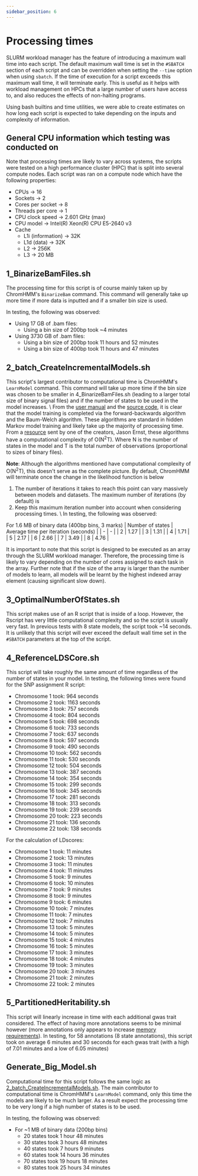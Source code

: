 ```yaml
---
sidebar_position: 6
---
```


# Processing times

SLURM workload manager has the feature of introducing a maximum wall time into
each script. The default maximum wall time is set in the `#SBATCH` section of
each script and can be overridden when setting the `--time` option when using
`sbatch`. If the time of execution for a script exceeds this maximum wall time,
it will terminate early. This is useful as it helps with workload management on
HPCs that a large number of users have access to, and also reduces the effects
of non-halting programs. 

Using bash builtins and time utilities, we were able to create estimates on how
long each script is expected to take depending on the inputs and complexity of
information. 

## General CPU information which testing was conducted on
Note that processing times are likely to vary across systems, the scripts were
tested on a high performance cluster (HPC) that is split into several compute
nodes. Each script was ran on a compute node which have the following
properties:

- CPUs -> 16
- Sockets -> 2
- Cores per socket -> 8
- Threads per core -> 1
- CPU clock speed -> 2.601 GHz (max)
- CPU model -> Intel(R) Xeon(R) CPU E5-2640 v3 
- Cache
    - L1i (information) -> 32K
    - L1d (data) -> 32K
    - L2 -> 256K
    - L3 -> 20 MB

## 1_BinarizeBamFiles.sh
The processing time for this script is of course mainly taken up by ChromHMM's
`BinarizeBam` command. This command will generally take up more time if more
data is inputted and if a smaller bin size is used.

In testing, the following was observed:
- Using 17 GB of .bam files:
    - Using a bin size of 200bp took ~4 minutes
- Using 3730 GB of .bam files:
    - Using a bin size of 200bp took 11 hours and 52 minutes
    - Using a bin size of 400bp took 11 hours and 47 minutes

## 2_batch_CreateIncrementalModels.sh
This script's largest contributor to computational time is ChromHMM's
`LearnModel` command. This command will take up more time if the bin size was
chosen to be smaller in 4_BinarizeBamFiles.sh (leading to a larger total size
of binary signal files) and if the number of states to be used in the model
increases. \ From the [user manual](https://compbio.mit.edu/ChromHMM/ChromHMM_manual.pdf) and the 
[source code](https://github.com/jernst98/ChromHMM/blob/master/edu/mit/compbio/ChromHMM/ChromHMM.java),
it is clear that the model training is completed via the forward-backwards
algorithm and the Baum-Welch algorithm. These algorithms are standard in hidden
Markov model training and likely take up the majority of processing time. \
From a [resource](https://www.cs.ubc.ca/~murphyk/Bayes/rabiner.pdf) sent by one
of the creators, Jason Ernst, these algorithms have a computational complexity
of O(N<sup>2</sup>T). Where N is the number of states in the model and T is the
total number of observations (proportional to sizes of binary files).

**Note**: Although the algorithms mentioned have computational complexity of
O(N<sup>2</sup>T), this doesn't serve as the complete picture. By default,
ChromHMM will terminate once the change in the likelihood function is below
001. The number of iterations it takes to reach this point can vary massively
between models and datasets. The maximum number of iterations (by default) is
200. Keep this maximum iteration number into account when considering
processing times. \ In testing, the following was observed:

For 1.6 MB of binary data (400bp bins, 3 marks)
| Number of states | Average time per iteration (seconds) |
| - | - |
| 2 | 1.27 |
| 3 | 1.31 |
| 4 | 1.71 |
| 5 | 2.17 | 
| 6 | 2.66 |
| 7 | 3.49 |
| 8 | 4.76 |


It is important to note that this script is designed to be executed as an array
through the SLURM workload manager. Therefore, the processing time is likely to
vary depending on the number of cores assigned to each task in the array.
Further note that if the size of the array is larger than the number of models
to learn, all models will be learnt by the highest indexed array element
(causing significant slow down).

## 3_OptimalNumberOfStates.sh
This script makes use of an R script that is inside of a loop. However, the
Rscript has very little computational complexity and so the script is usually
very fast. In previous tests with 8 state models, the script took ~14 seconds.
It is unlikely that this script will ever exceed the default wall time set in
the `#SBATCH` parameters at the top of the script.

## 4_ReferenceLDSCore.sh
This script will take roughly the same amount of time regardless of the number
of states in your model. In testing, the following times were found for the
SNP assignment R script:

- Chromosome 1 took: 964 seconds
- Chromosome 2 took: 1163 seconds
- Chromosome 3 took: 757 seconds
- Chromosome 4 took: 804 seconds
- Chromosome 5 took: 698 seconds
- Chromosome 6 took: 733 seconds
- Chromosome 7 took: 637 seconds
- Chromosome 8 took: 597 seconds
- Chromosome 9 took: 490 seconds
- Chromosome 10 took: 562 seconds
- Chromosome 11 took: 530 seconds
- Chromosome 12 took: 504 seconds
- Chromosome 13 took: 387 seconds
- Chromosome 14 took: 354 seconds
- Chromosome 15 took: 299 seconds
- Chromosome 16 took: 345 seconds
- Chromosome 17 took: 281 seconds
- Chromosome 18 took: 313 seconds
- Chromosome 19 took: 239 seconds
- Chromosome 20 took: 223 seconds
- Chromosome 21 took: 136 seconds
- Chromosome 22 took: 138 seconds

For the calculation of LDscores: 
- Chromosome 1 took: 11 minutes
- Chromosome 2 took: 13 minutes
- Chromosome 3 took: 11 minutes
- Chromosome 4 took: 11 minutes
- Chromosome 5 took: 9 minutes
- Chromosome 6 took: 10 minutes
- Chromosome 7 took: 9 minutes
- Chromosome 8 took: 9 minutes
- Chromosome 9 took: 6 minutes
- Chromosome 10 took: 7 minutes
- Chromosome 11 took: 7 minutes
- Chromosome 12 took: 7 minutes
- Chromosome 13 took: 5 minutes
- Chromosome 14 took: 5 minutes
- Chromosome 15 took: 4 minutes
- Chromosome 16 took: 5 minutes
- Chromosome 17 took: 3 minutes
- Chromosome 18 took: 4 minutes
- Chromosome 19 took: 3 minutes
- Chromosome 20 took: 3 minutes
- Chromosome 21 took: 2 minutes
- Chromosome 22 took: 2 minutes

## 5_PartitionedHeritability.sh
This script will linearly increase in time with each additional gwas trait
considered. The effect of having more annotations seems to be minimal however
(more annotations only appears to increase 
[memory requirements](./Memory-Profiling.md)). In testing, for 58 annotations
(8 state annotations), this script took on average 6 minutes and 30 seconds
for each gwas trait (with a high of 7.01 minutes and a low of 6.05 minutes)

## Generate_Big_Model.sh 
Computational time for this script follows the same logic as
[2_batch_CreateIncrementalModels.sh](#2_batch_createincrementalmodelssh). The
main contributor to computational time is ChromHMM's `LearnModel` command, only
this time the models are likely to be much larger. As a result expect the
processing time to be very long if a high number of states is to be used.

In testing, the following was observed:
- For ~1 MB of binary data (200bp bins)
    - 20 states took 1 hour 48 minutes
    - 30 states took 3 hours 48 minutes
    - 40 states took 7 hours 9 minutes
    - 60 states took 14 hours 36 minutes
    - 70 states took 19 hours 18 minutes
    - 80 states took 25 hours 34 minutes

